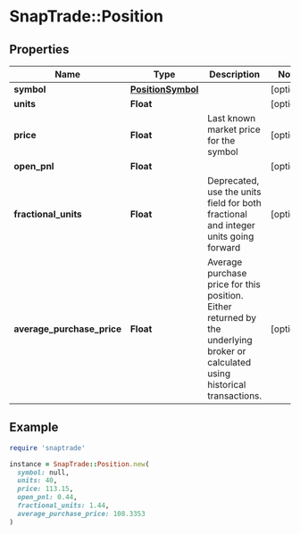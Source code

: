 # SnapTrade::Position

## Properties

| Name | Type | Description | Notes |
| ---- | ---- | ----------- | ----- |
| **symbol** | [**PositionSymbol**](PositionSymbol.md) |  | [optional] |
| **units** | **Float** |  | [optional] |
| **price** | **Float** | Last known market price for the symbol | [optional] |
| **open_pnl** | **Float** |  | [optional] |
| **fractional_units** | **Float** | Deprecated, use the units field for both fractional and integer units going forward | [optional] |
| **average_purchase_price** | **Float** | Average purchase price for this position. Either returned by the underlying broker or calculated using historical transactions. | [optional] |

## Example

```ruby
require 'snaptrade'

instance = SnapTrade::Position.new(
  symbol: null,
  units: 40,
  price: 113.15,
  open_pnl: 0.44,
  fractional_units: 1.44,
  average_purchase_price: 108.3353
)
```


